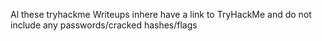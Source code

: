 Al these tryhackme Writeups inhere have a link to TryHackMe and do not include any passwords/cracked hashes/flags
